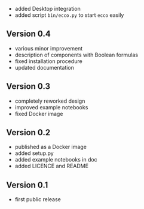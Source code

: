  * added Desktop integration
 * added script `bin/ecco.py` to start `ecco` easily

## Version 0.4

 * various minor improvement
 * description of components with Boolean formulas
 * fixed installation procedure
 * updated documentation 

## Version 0.3

 * completely reworked design
 * improved example notebooks
 * fixed Docker image

## Version 0.2

 * published as a Docker image
 * added setup.py
 * added example notebooks in doc
 * added LICENCE and README

## Version 0.1

 * first public release
